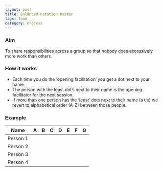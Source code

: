 ```yaml
---
layout: post
title: Balanced Rotation Roster
tags: Team
category: Process
---
```


### Aim

To share responsibilities across a group so that nobody does excessively more work than others.

### How it works

- Each time you do the ‘opening facilitation’ you get a dot next to your name.
- The person with the least dot’s next to their name is the opening facilitator for the next session.
- If more than one person has the ‘least’ dots next to their name (a tie) we revert to alphabetical order (A-Z) between those people.
 
### Example 

|   Name   	| A 	| B 	| C 	| D 	| E 	| F 	| G 	|
|:--------:	|---	|---	|---	|---	|---	|---	|---	|
| Person 1 	|   	|   	|   	|   	|   	|   	|   	|
| Person 2 	|   	|   	|   	|   	|   	|   	|   	|
| Person 3 	|   	|   	|   	|   	|   	|   	|   	|
| Person 4 	|   	|   	|   	|   	|   	|   	|   	|


